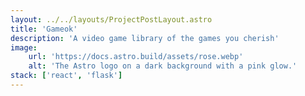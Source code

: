 ```yaml
---
layout: ../../layouts/ProjectPostLayout.astro
title: 'Gameok'
description: 'A video game library of the games you cherish'
image:
    url: 'https://docs.astro.build/assets/rose.webp'
    alt: 'The Astro logo on a dark background with a pink glow.'
stack: ['react', 'flask']
---
```

# 

